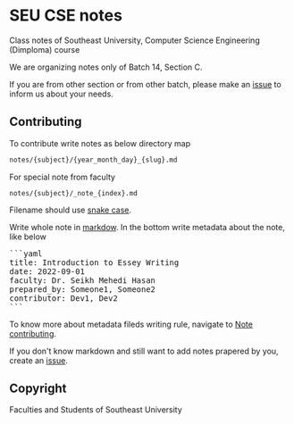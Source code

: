 # SEU CSE notes

Class notes of Southeast University, Computer Science Engineering (Dimploma) course

We are organizing notes only of Batch 14, Section C.

If you are from other section or from other batch, please make an [issue](https://github.com/HazzazBinFaiz/seu-cse-notes/issues) to inform us about your needs.

## Contributing

To contribute write notes as below directory map

```bash
notes/{subject}/{year_month_day}_{slug}.md
```

For special note from faculty
```
notes/{subject}/_note_{index}.md
```

Filename should use [snake case](https://en.wikipedia.org/wiki/Snake_case).


Write whole note in [markdow](https://docs.github.com/github/writing-on-github/getting-started-with-writing-and-formatting-on-github/basic-writing-and-formatting-syntax).
In the bottom write metadata about the note, like below


<pre>
```yaml
title: Introduction to Essey Writing
date: 2022-09-01
faculty: Dr. Seikh Mehedi Hasan
prepared_by: Someone1, Someone2
contributor: Dev1, Dev2
```
</pre>

To know more about metadata fileds writing rule, navigate to [Note contributing](/notes/README.md).

If you don't know markdown and still want to add notes prapered by you, create an [issue](https://github.com/HazzazBinFaiz/seu-cse-notes/issues).


## Copyright

Faculties and Students of Southeast University
